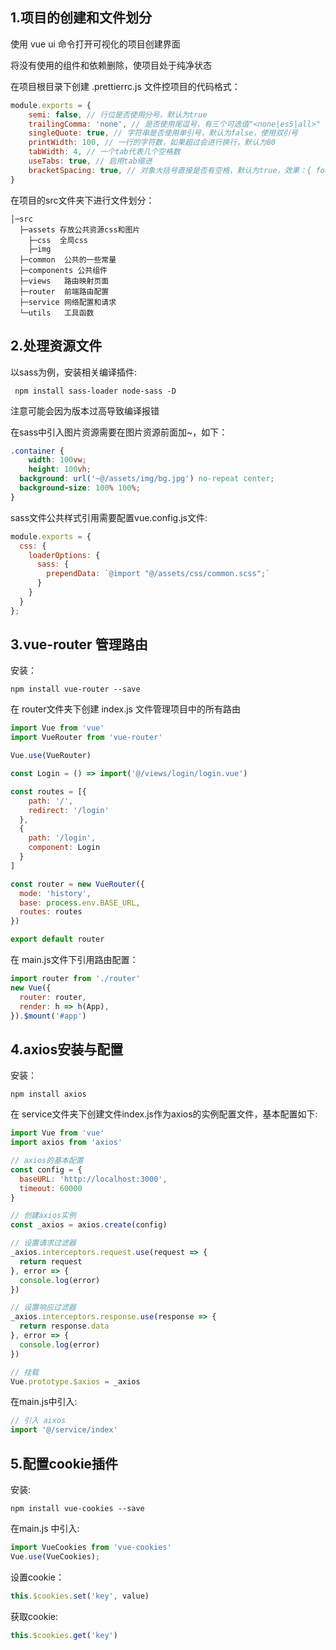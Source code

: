 ## 1.项目的创建和文件划分

使用 vue ui 命令打开可视化的项目创建界面

将没有使用的组件和依赖删除，使项目处于纯净状态

在项目根目录下创建 .prettierrc.js 文件控项目的代码格式：

```js
module.exports = {
	semi: false, // 行位是否使用分号，默认为true
	trailingComma: 'none', // 是否使用尾逗号，有三个可选值"<none|es5|all>"
	singleQuote: true, // 字符串是否使用单引号，默认为false，使用双引号
	printWidth: 100, // 一行的字符数，如果超过会进行换行，默认为80
	tabWidth: 4, // 一个tab代表几个空格数
	useTabs: true, // 启用tab缩进
	bracketSpacing: true, // 对象大括号直接是否有空格，默认为true，效果：{ foo: bar }
}
```

在项目的src文件夹下进行文件划分：

```
│─src
  ├─assets 存放公共资源css和图片
    ├─css  全局css
    ├─img  
  ├─common  公共的一些常量
  ├─components 公共组件
  ├─views   路由映射页面
  ├─router  前端路由配置
  ├─service 网络配置和请求
  └─utils   工具函数
```

## 2.处理资源文件

以sass为例，安装相关编译插件:

```shell
 npm install sass-loader node-sass -D
```

注意可能会因为版本过高导致编译报错

在sass中引入图片资源需要在图片资源前面加~，如下：

```scss
.container {
	width: 100vw;
	height: 100vh;
  background: url('~@/assets/img/bg.jpg') no-repeat center;
  background-size: 100% 100%;
}
```

sass文件公共样式引用需要配置vue.config.js文件:

```js
module.exports = {
  css: {
    loaderOptions: {
      sass: {
        prependData: `@import "@/assets/css/common.scss";`
      }
    }
  }
};
```



## 3.vue-router 管理路由

安装：

```shell
npm install vue-router --save
```

在 router文件夹下创建 index.js 文件管理项目中的所有路由

```js
import Vue from 'vue'
import VueRouter from 'vue-router'

Vue.use(VueRouter)

const Login = () => import('@/views/login/login.vue')

const routes = [{
    path: '/',
    redirect: '/login'
  },
  {
    path: '/login',
    component: Login
  }
]

const router = new VueRouter({
  mode: 'history',
  base: process.env.BASE_URL,
  routes: routes
})

export default router
```

在 main.js文件下引用路由配置：

```js
import router from './router'
new Vue({
  router: router,
  render: h => h(App),
}).$mount('#app')
```

## 4.axios安装与配置

安装：

```shell
npm install axios
```

在 service文件夹下创建文件index.js作为axios的实例配置文件，基本配置如下:

```js
import Vue from 'vue'
import axios from 'axios'

// axios的基本配置
const config = {
  baseURL: 'http://localhost:3000',
  timeout: 60000
}

// 创建axios实例
const _axios = axios.create(config)

// 设置请求过滤器
_axios.interceptors.request.use(request => {
  return request
}, error => {
  console.log(error)
})

// 设置响应过滤器
_axios.interceptors.response.use(response => {
  return response.data
}, error => {
  console.log(error)
})

// 挂载
Vue.prototype.$axios = _axios
```

在main.js中引入:

```js
// 引入 aixos
import '@/service/index'
```



## 5.配置cookie插件

安装:

```shell
npm install vue-cookies --save
```

在main.js 中引入:

```js
import VueCookies from 'vue-cookies'
Vue.use(VueCookies);
```

设置cookie：

```js
this.$cookies.set('key', value)
```

获取cookie:

```js
this.$cookies.get('key')
```

